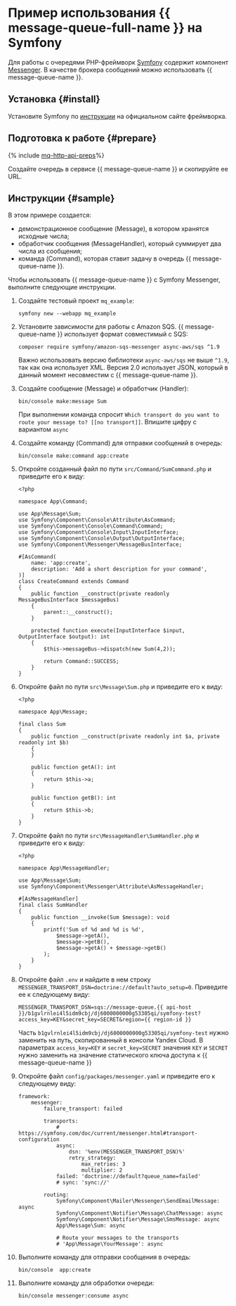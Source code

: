 # Пример использования {{ message-queue-full-name }} на Symfony

Для работы с очередями PHP-фреймворк [Symfony](https://symfony.com/) содержит компонент [Messenger](https://symfony.com/doc/current/messenger.html). В качестве брокера сообщений можно использовать {{ message-queue-name }}.

## Установка {#install}

Установите Symfony по [инструкции](https://symfony.com/doc/current/setup.html) на официальном сайте фреймворка.

## Подготовка к работе {#prepare}

{% include [mq-http-api-preps](../_includes_service/mq-http-api-preps-sdk.md)%}

Создайте очередь в сервисе {{ message-queue-name }} и скопируйте ее URL.

## Инструкции {#sample}

В этом примере создается:
  - демонстрационное сообщение (Message), в котором хранятся исходные числа;
  - обработчик сообщения (MessageHandler), который суммирует два числа из сообщения;
  - команда (Command), которая ставит задачу в очередь {{ message-queue-name }}.

Чтобы использовать {{ message-queue-name }} с Symfony Messenger, выполните следующие инструкции.

1. Создайте тестовый проект `mq_example`:

   ```
   symfony new --webapp mq_example
   ```

1. Установите зависимости для работы с Amazon SQS. {{ message-queue-name }} использует формат совместимый с SQS:

   ```
   composer require symfony/amazon-sqs-messenger async-aws/sqs ^1.9
   ```

   Важно использовать версию библиотеки `async-aws/sqs` не выше `^1.9`, так как она использует XML. Версия 2.0 использует JSON, который в данный момент несовместим с {{ message-queue-name }}.

1. Создайте сообщение (Message) и обработчик (Handler):

    ```
    bin/console make:message Sum
    ```
    При выполнении команда спросит `Which transport do you want to route your message to? [[no transport]]`.
    Впишите цифру с вариантом `async`

1. Создайте команду (Command) для отправки сообщений в очередь:

    ``` 
    bin/console make:command app:create
    ```

1. Откройте созданный файл по пути `src/Command/SumCommand.php` и приведите его к виду:

    ```
    <?php
    
    namespace App\Command;
    
    use App\Message\Sum;
    use Symfony\Component\Console\Attribute\AsCommand;
    use Symfony\Component\Console\Command\Command;
    use Symfony\Component\Console\Input\InputInterface;
    use Symfony\Component\Console\Output\OutputInterface;
    use Symfony\Component\Messenger\MessageBusInterface;
    
    #[AsCommand(
        name: 'app:create',
        description: 'Add a short description for your command',
    )]
    class CreateCommand extends Command
    {
        public function __construct(private readonly MessageBusInterface $messageBus)
        {
            parent::__construct();
        }
    
        protected function execute(InputInterface $input, OutputInterface $output): int
        {
            $this->messageBus->dispatch(new Sum(4,2));
            
            return Command::SUCCESS;
        }
    }
    ```

1. Откройте файл по пути `src\Message\Sum.php` и приведите его к виду:

    ```
    <?php
    
    namespace App\Message;
    
    final class Sum
    {
        public function __construct(private readonly int $a, private readonly int $b)
        {
        }
    
        public function getA(): int
        {
            return $this->a;
        }
    
        public function getB(): int
        {
            return $this->b;
        }
    }
    ```

1. Откройте файл по пути `src\MessageHandler\SumHandler.php` и приведите его к виду:

    ```
    <?php
    
    namespace App\MessageHandler;
    
    use App\Message\Sum;
    use Symfony\Component\Messenger\Attribute\AsMessageHandler;
    
    #[AsMessageHandler]
    final class SumHandler
    {
        public function __invoke(Sum $message): void
        {
            printf('Sum of %d and %d is %d',
                $message->getA(),
                $message->getB(),
                $message->getA() + $message->getB()
            );
        }
    }
    
    ```

1. Откройте файл `.env` и найдите в нем строку `MESSENGER_TRANSPORT_DSN=doctrine://default?auto_setup=0`. Приведите ее к следующему виду:
    
    ```
    MESSENGER_TRANSPORT_DSN=sqs://message-queue.{{ api-host }}/b1gvlrnlei4l5idm9cbj/dj6000000000g53305qi/symfony-test?access_key=KEY&secret_key=SECRET&region={{ region-id }}
    ```
    
    Часть `b1gvlrnlei4l5idm9cbj/dj6000000000g53305qi/symfony-test` нужно заменить на путь, скопированный в консоли Yandex Cloud.
    В параметрах `access_key=KEY` и `secret_key=SECRET` значения `KEY` и `SECRET` нужно заменить на значение статического ключа доступа к {{ message-queue-name }}

1. Откройте файл `config/packages/messenger.yaml` и приведите его к следующему виду:

    ```
    framework:
        messenger:
            failure_transport: failed
    
            transports:
                # https://symfony.com/doc/current/messenger.html#transport-configuration
                async:
                    dsn: '%env(MESSENGER_TRANSPORT_DSN)%'
                    retry_strategy:
                        max_retries: 3
                        multiplier: 2
                failed: 'doctrine://default?queue_name=failed'
                # sync: 'sync://'
    
            routing:
                Symfony\Component\Mailer\Messenger\SendEmailMessage: async
                Symfony\Component\Notifier\Message\ChatMessage: async
                Symfony\Component\Notifier\Message\SmsMessage: async
                App\Message\Sum: async
    
                # Route your messages to the transports
                # 'App\Message\YourMessage': async
    ```

1. Выполните команду для отправки сообщения в очередь:

    ```bin/console  app:create```

1. Выполните команду для обработки очереди:

    ```bin/console messenger:consume async```
